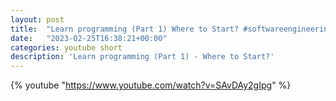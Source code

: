 ```yaml
---
layout: post
title:  "Learn programming (Part 1) Where to Start? #softwareengineering #programming #coding"
date:   "2023-02-25T16:38:21+00:00"
categories: youtube short
description: 'Learn programming (Part 1) - Where to Start?'
---
```

{% youtube  "https://www.youtube.com/watch?v=SAvDAy2gIpg" %}
<br />

